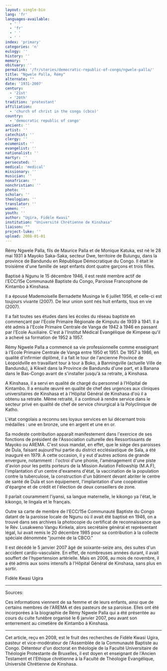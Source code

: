 ```yaml
---
layout: single-bio
lang: 'fr'
languages-available:
  - ' '
  - 'fr'
  - ' '
  - ' '
index: 'primary'
categories: 'n'
eulogy: ''
history: ''
memory: ''
obituary: ''
permalink: '/fr/stories/democratic-republic-of-congo/ngwele-palla/'
title: "Ngwele Palla, Rémy"
alternate: ""
date: '1931-2007'
century:
  - '21st'
  - '20th'
tradition: 'protestant'
affiliation:
  - 'church of christ in the congo (cbco)'
country:
  - 'democratic republic of congo'
ancient: ''
artist: ''
catechist: ''
clergy: ''
ecumenist: ''
evangelist: ''
nationalist: ''
martyr: ''
persecuted: ''
medical: 'medical'
missionary: ''
musician: ''
nonafrican: ''
nonchristian: ''
photo: ''
scholar: ''
theologian: ''
translator: ''
women: ''
youth: ''
author: "Ugira, Fidèle Kwasi"
institution: "Université Chrétienne de Kinshasa"
liaison: ""
project-luke: ''
upload: 2008-01-01
---
```




Rémy Ngwele Palla, fils de Maurice Palla et de Monique Katuka, est né le 28 mai 1931 à Mayoko Saka-Saka, secteur Dwe, territoire de Bulungu, dans la province de Bandundu en République Démocratique du Congo. Il était le troisième d'une famille de sept enfants dont quatre garçons et trois filles.

Baptisé à Ngunu le 15 décembre 1946, il est resté membre actif de l'ECC/15e Communauté Baptiste du Congo, Paroisse Francophone de Kintambo à Kinshasa.

Il a épousé Mademoiselle Bernadette Musinga le 6 juillet 1956, et celle-ci est toujours vivante (2007). De leur union sont nés huit enfants, tous en vie (2007).

Il a fait toutes ses études dans les écoles du réseau baptiste en commençant par l'Ecole Primaire Régionale de Kimputu de 1939 à  1941.  Il a été admis à l'Ecole Primaire Centrale de Vanga de 1942 à 1946 en passant par l'Ecole Auxiliaire. C'est à l'Institut Médical Evangélique de Kimpese qu'il a achevé sa formation de 1952 à 1957.

Rémy Ngwele Palla a commencé sa vie professionnelle comme enseignant à l'Ecole Primaire Centrale de Vanga entre 1950 et 1951. De 1957 à 1986, en qualité d'infirmier diplômé, il a fait le tour de l'ancienne Province de Léopoldville en travaillant tour à tour à Boko, à  Banningville (actuelle Ville de Bandundu), à Kikwit dans la Province de Bandundu d'une part, et à Banana dans le Bas-Congo avant de s'installer jusqu'à sa retraite, à Kinshasa.

A Kinshasa, il a servi en qualité de chargé du personnel à l'Hôpital de Kintambo. Il a ensuite œuvré en qualité de chef des urgences aux cliniques universitaires de Kinshasa et à l'Hôpital Général de Kinshasa d'où il a obtenu sa retraite. Même retraité, il a continué à rendre service dans le secteur privé en qualité de chef de service chirurgical à la Polyclinique de Katho.

L'état congolais a reconnu ses loyaux services en lui décernant trois médailles : une en bronze, une en argent et une en or.

Sa modeste contribution apparaît manifestement dans l'exercice de ses fonctions de président de l'Association culturelle des Ressortissants de Mayoko ou AREMA. C'est sous mandat, en effet, que le siège des paroisses de Dula, faisant aujourd'hui partie du district ecclésiastique de Sala, a été inauguré en 1979. A cette occasion, il y eut d'autres actions de grande envergure, notamment : l'octroi d'une phonie, l'aménagement d'une piste d'avion pour les petits porteurs de la Mission Aviation Fellowship (M.A.F), l'implantation d'un centre d'examens d'état, la vaccination de la population contre la tuberculose, la construction d'un bâtiment devant abriter le centre de santé de Dula et son équipement, l'implantation d'une coopérative d'épargne et de crédit et l'élection de deux conseillers de zone.

Il parlait couramment l'iyansi, sa langue maternelle, le kikongo ya l'état, le kikongo, le lingala et le français.

Outre sa carte de membre de l'ECC/15e Communauté Baptiste du Congo datant de la paroisse locale de Ngunu où il avait été baptisé en 1946, on a trouvé dans ses archives la photocopie du certificat de reconnaissance que le Rév. Lusakweno Vangu Kinkela, alors secrétaire général et représentant légal, lui avait remis le 20 décembre 1985 pour sa contribution à la collecte spéciale dénommée "journée de la CBCO."

Il est décédé le 5 janvier 2007 âgé de soixante-seize ans, des suites d'un accident cardio-vasculaire. En effet, de nombreuses années durant, il avait souffert de l'hypertension artérielle. Mais en 2006, au mois de novembre, il a été admis aux soins intensifs à l'Hôpital Général de Kinshasa, sans plus en sortir.

Fidèle Kwasi Ugira

---

Sources:

Ces informations viennent de sa femme et de leurs enfants, ainsi que de certains membres de l'AREMA et des pasteurs de sa paroisse. Elles ont été incorporées à la biographie de Rémy  Ngwele Palla qui a été présentée au cours du culte funèbre organisé le 6 janvier 2007, peu avant son enterrement au cimetière de Kintambo à Kinshasa.

---

Cet article, reçu en 2008, est le fruit des recherches de Fidèle Kwasi Ugira, pasteur et vice-modérateur de l'Assemblée de la Communauté Baptiste au Congo. Détenteur d'un doctorat en théologie de la Faculté Universitaire de Théologie Protestante de Bruxelles, il est doyen et enseignant de l'Ancien Testament et l'Ethique chrétienne à la Faculté de Théologie Evangélique, Université Chrétienne de Kinshasa.

